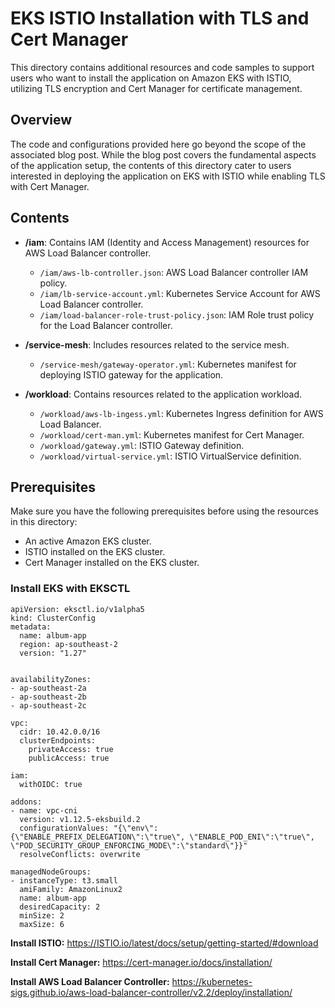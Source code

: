 # EKS ISTIO Installation with TLS and Cert Manager

This directory contains additional resources and code samples to support users who want to install the application on Amazon EKS with ISTIO, utilizing TLS encryption and Cert Manager for certificate management.

## Overview

The code and configurations provided here go beyond the scope of the associated blog post. While the blog post covers the fundamental aspects of the application setup, the contents of this directory cater to users interested in deploying the application on EKS with ISTIO while enabling TLS with Cert Manager.

## Contents

- **/iam**: Contains IAM (Identity and Access Management) resources for AWS Load Balancer controller.

  - `/iam/aws-lb-controller.json`: AWS Load Balancer controller IAM policy.
  - `/iam/lb-service-account.yml`: Kubernetes Service Account for AWS Load Balancer controller.
  - `/iam/load-balancer-role-trust-policy.json`: IAM Role trust policy for the Load Balancer controller.

- **/service-mesh**: Includes resources related to the service mesh.

  - `/service-mesh/gateway-operator.yml`: Kubernetes manifest for deploying ISTIO gateway for the application.

- **/workload**: Contains resources related to the application workload.

  - `/workload/aws-lb-ingess.yml`: Kubernetes Ingress definition for AWS Load Balancer.
  - `/workload/cert-man.yml`: Kubernetes manifest for Cert Manager.
  - `/workload/gateway.yml`: ISTIO Gateway definition.
  - `/workload/virtual-service.yml`: ISTIO VirtualService definition.

## Prerequisites

Make sure you have the following prerequisites before using the resources in this directory:

- An active Amazon EKS cluster.
- ISTIO installed on the EKS cluster.
- Cert Manager installed on the EKS cluster.

### Install EKS with EKSCTL

```
apiVersion: eksctl.io/v1alpha5
kind: ClusterConfig
metadata:
  name: album-app
  region: ap-southeast-2
  version: "1.27"


availabilityZones:
- ap-southeast-2a
- ap-southeast-2b
- ap-southeast-2c

vpc:
  cidr: 10.42.0.0/16
  clusterEndpoints:
    privateAccess: true
    publicAccess: true

iam:
  withOIDC: true
  
addons:
- name: vpc-cni
  version: v1.12.5-eksbuild.2
  configurationValues: "{\"env\":{\"ENABLE_PREFIX_DELEGATION\":\"true\", \"ENABLE_POD_ENI\":\"true\", \"POD_SECURITY_GROUP_ENFORCING_MODE\":\"standard\"}}"
  resolveConflicts: overwrite

managedNodeGroups:
- instanceType: t3.small
  amiFamily: AmazonLinux2
  name: album-app
  desiredCapacity: 2
  minSize: 2
  maxSize: 6
```

**Install ISTIO:** <https://ISTIO.io/latest/docs/setup/getting-started/#download>

**Install Cert Manager:** <https://cert-manager.io/docs/installation/>

**Install AWS Load Balancer Controller:** <https://kubernetes-sigs.github.io/aws-load-balancer-controller/v2.2/deploy/installation/>
